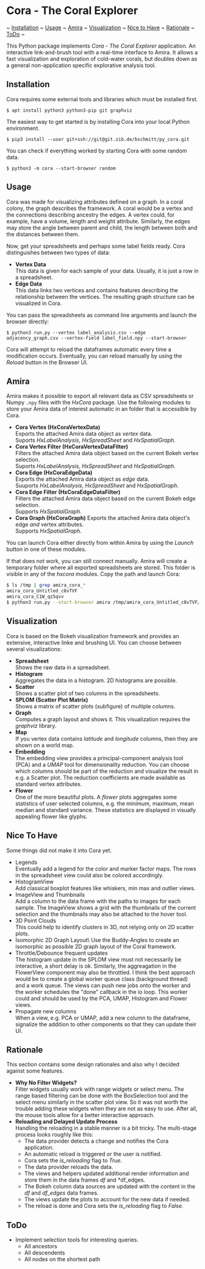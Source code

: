 # Cora - The Coral Explorer

~ [Installation](#installation)
~ [Usage](#usage)
~ [Amira](#amira)
~ [Visualization](#visualization)
~ [Nice to Have](#nice-to-have)
~ [Rationale](#rationale)
~ [ToDo](#todo)
~

This Python package implements *Cora - The Coral Explorer* application. An interactive link-and-brush tool with a real-time interface to Amira. It allows a fast visualization and exploration of cold-water corals, but doubles down as a general non-application specific explorative analysis tool.


## Installation

Cora requires some external tools and libraries which must be installed first.
```property
$ apt install python3 python3-pip git graphviz
```

The easiest way to get started is by installing Cora into your local Python environment. 
```property
$ pip3 install --user git+ssh://git@git.zib.de/bschmitt/py_cora.git
```

You can check if everything worked by starting Cora with some random data.
```property
$ python3 -m cora --start-browser random
```


## Usage

Cora was made for visualizing attributes defined on a graph. In a coral colony, the graph describes the framework. A coral would be a vertex and the connections describing ancestry the edges. A vertex could, for example, have a volume, length and weight attribute. Similarly, the edges may store the angle between parent and child, the length between both and the distances between them.

Now, get your spreadsheets and perhaps some label fields ready. Cora distinguishes between two types of data:
*   **Vertex Data**\
    This data is given for each sample of your data. Usually, it is just a row in a spreadsheet.
*   **Edge Data**\
    This data links two vertices and contains features describing the relationship between the vertices. The resulting graph structure can be visualized in Cora.

You can pass the spreadsheets as command line arguments and launch the browser directly:
```property
$ python3 run.py --vertex label_analysis.csv --edge adjacency_graph.csv --vertex-field label_field.npy --start-browser
```

Cora will attempt to reload the dataframes automatic every time a modification occurs. Eventually, you can reload manually by using the *Reload* button in the Browser UI.


## Amira

Amira makes it possible to export all relevant data as CSV spreadsheets or Numpy `.npy` files with the *HxCora* package. Use the following modules to store your Amira data of interest automatic in an folder that is accessible by Cora.

*   **Cora Vertex (HxCoraVertexData)** \
    Exports the attached Amira data object as *vertex* data.\
    Suports *HxLabelAnalysis*, *HxSpreadSheet* and *HxSpatialGraph*.
*   **Cora Vertex Filter (HxCoraVertexDataFilter)** \
    Filters the attached Amira data object based on the current Bokeh vertex selection.\
    Suports *HxLabelAnalysis*, *HxSpreadSheet* and *HxSpatialGraph*.
*   **Cora Edge (HxCoraEdgeData)** \
    Exports the attached Amira data object as *edge* data.\
    Suuports *HxLabelAnalysis*, *HxSpreadSheet* and *HxSpatialGraph*.
*   **Cora Edge Filter (HxCoraEdgeDataFilter)** \
    Filters the attached Amira data object based on the current Bokeh edge selection.\
    Supports *HxSpatialGraph*.
*   **Cora Graph (HxCoraGraph)**
    Exports the attached Amira data object's edge *and* vertex attributes.\
    Supports *HxSpatialGraph*.

You can launch Cora either directly from within Amira by using the *Launch* button in one of these modules. 

If that does not work, you can still connect manually. Amira will create a temporary folder where all exported spreadsheets are stored. This folder is visible in any of the *hxcora* modules. Copy the path and launch Cora:

```bash
$ ls /tmp | grep amira_cora_*
amira_cora_Untitled_c8vTVF
amira_cora_C1W_qz5qvv
$ python3 run.py --start-browser amira /tmp/amira_cora_Untitled_c8vTVF/ 
```

## Visualization

Cora is based on the Bokeh visualization framework and provides an extensive, interactive linke and brushing UI. You can choose between several visualizations:

*   **Spreadsheet**\
    Shows the raw data in a spreadsheet.
*   **Histogram**\
    Aggregates the data in a histogram. 2D histograms are possible.
*   **Scatter**\
    Shows a scatter plot of two columns in the spreadsheets.
*   **SPLOM (Scatter Plot Matrix)**\
    Shows a matrix of scatter plots (subfigure) of multiple columns.
*   **Graph**\
    Computes a graph layout and shows it. This visualization requires the *graphviz* library. 
*   **Map**\
    If you vertex data contains *latitude* and *longitude* columns, then they are shown on a world map.
*   **Embedding**\
    The embedding view provides a principal-component analysis tool (PCA) and a *UMAP* tool for dimensionality reduction. You can choose which columns should be part of the reduction and visualize the result in e.g. a Scatter plot. The reduction coefficients are made available as standard vertex attributes.
*   **Flower**\
    One of the more beautiful plots. A *flower* plots aggregates some statistics of user selected columns, e.g. the minimum, maximum, mean median and standard variance. These statistics are displayed in visually appealing flower like glyphs.


## Nice To Have

Some things did not make it into Cora yet. 

*   Legends\
    Eventually add a legend for the color and marker factor maps. The rows in the 
    spreadsheet view could also be colored accordingly.
*   HistogramView\
    Add classical boxplot features like whiskers, min max
    and outlier views. 
*   ImageView and Thumbnails\
    Add a column to the data frame with the paths to images for each sample. The ImageView shows a grid with the thumbnails of the current selection and the thumbnails may also be attached to the hover tool.
*   3D Point Clouds\
    This could help to identify clusters in 3D, not relying only on 2D scatter plots.
*   Isomorphic 2D Graph Layout\ 
    Use the Buddy-Angles to create an isomorphic as possible 2D graph layout of the Coral framework.
*   Throttle/Debounce frequent updates\
    The histogram update in the SPLOM view must not necessarily be interactive, a short delay is ok. Similarly, the aggreagation in the FlowerView component may also be throttled. I think the best approach would be to create a global worker queue class (background thread) and a work queue. The views can push new jobs onto the worker and the worker schedules the "done" callback in the io loop. This worker could and should be used by the PCA, UMAP, Histogram and Flower views.
*   Propagate new columns\
    When a view, e.g. PCA or UMAP, add a new column to the dataframe, signalize the addition to other components so that they can update their UI.


## Rationale

This section contains some design rationales and also why I decided against some features.

*   **Why No Filter Widgets?**\
    Filter widgets usually work with range widgets or select menu. The range based filtering can be done with the BoxSelection tool and the select menu similarly in the scatter plot view. So it was not worth the trouble adding these widgets when they are not as easy to use. After all, the mouse tools allow for a better interactive approach.
*   **Reloading and Delayed Update Process**\
    Handling the reloading in a stable manner is a bit tricky. The multi-stage process looks roughly like this:
    *   The data provider detects a change and notifies the Cora application.
    *   An automatic reload is triggered or the user is notified.
    *   Cora sets the *is_reloading* flag to *True*.
    *   The data provider reloads the data.
    *   The views and helpers updated additional render information and store them in the data frames *df* and *df_edges.
    *   The Bokeh column data sources are updated with the content in the *df* and *df_edges* data frames.
    *   The views update the plots to account for the new data if needed.
    *   The reload is done and Cora sets the *is_reloading* flag to *False*.


## ToDo

*   Implement selection tools for interesting queries.
    *   All ancestors
    *   All descendents
    *   All nodes on the shortest path
